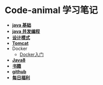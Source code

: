 # **Code-animal 学习笔记**

<a id="code-animal"></a>

- [**java 基础**](./docs/javabase/README.md)
- [**java 并发编程**](./docs/javathread/README.md)
- [**设计模式**](./docs/Designpattern/README.md)
- [**Tomcat**](./docs/tomcat/README.md)
- Docker
  - [Docker入门](./docs/docker/README.md)
- [**Java8**](./docs/java8/README.md)
- [**书籍**](./docs/book/书籍.md)
- [**github**](./docs/github/README.md)
- [**每日福利**](./docs/fuli/README.md)



